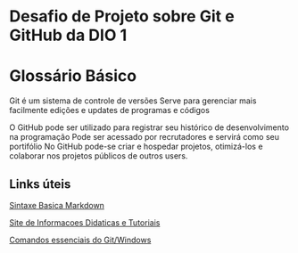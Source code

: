 # Desafio de Projeto sobre Git e GitHub da DIO 1

# Glossário Básico
Git é um sistema de controle de versões
Serve para gerenciar mais facilmente edições e updates de programas e códigos

O GitHub pode ser utilizado para registrar seu histórico de desenvolvimento na programação
Pode ser acessado por recrutadores e servirá como seu portifólio
No GitHub pode-se criar e hospedar projetos, otimizá-los e colaborar nos projetos públicos de outros users.

## Links úteis
[Sintaxe Basica Markdown](https://www.markdownguide.org/cheat-sheet/)

[Site de Informacoes Didaticas e Tutoriais](https://www.webdevdrops.com/git-no-windows-github/)

[Comandos essenciais do Git/Windows](https://www.freecodecamp.org/portuguese/news/10-comandos-do-git-que-todo-desenvolvedor-deveria-conhecer/)
